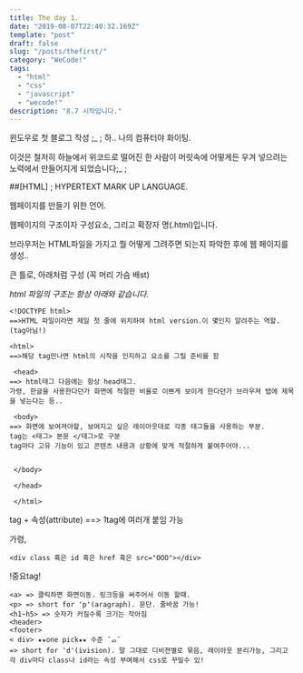 ```yaml
---
title: The day 1.
date: "2019-08-07T22:40:32.169Z"
template: "post"
draft: false
slug: "/posts/thefirst/"
category: "WeCode!"
tags:
  - "html"
  - "css"
  - "javascript"
  - "wecode!"
description: "8.7 시작입니다."
---
```




윈도우로 첫 블로그 작성 ;_ ; 하.. 나의 컴퓨터야 화이팅.

이것은 철저히 하늘에서 위코드로 떨어진 한 사람이 머릿속에 어떻게든 우겨 넣으려는 노력에서 만들어지게 되었습니다;_ ;




##[HTML] ; HYPERTEXT MARK UP LANGUAGE.

웹페이지를 만들기 위한 언어. 

웹페이지의 구조이자 구성요소, 그리고 확장자 명(.html)입니다.

브라우저는 HTML파일을 가지고 뭘 어떻게 그려주면 되는지 파악한 후에 웹 페이지를 생성..

큰 틀로, 아래처럼 구성 (꼭 머리 가슴 배st)

*html 파일의 구조는 항상 아래와 같습니다.*

```
<!DOCTYPE html>
==>HTML 파일이라면 제일 첫 줄에 위치하여 html version.이 몇인지 알려주는 역할.(tag아님!)

<html>
==>해당 tag만나면 html의 시작을 인지하고 요소를 그릴 준비를 함

 <head>
==> html태그 다음에는 항상 head태그.
가령, 한글을 사용한다던가 화면에 적절한 비율로 이쁘게 보이게 한다던가 브라우져 탭에 제목을 넣는다는 등.. 

 <body>
==> 화면에 보여져야할, 보여지고 싶은 레이아웃대로 각종 태그들을 사용하는 부분.
tag는 <태그> 본문 </태그>로 구분
tag마다 고유 기능이 있고 콘텐츠 내용과 상황에 맞게 적절하게 붙여주어야...


 </body>

 </head>

 </html>
```

tag + 속성(attribute) ==> 1tag에 여러개 붙임 가능

가령, 

```
<div class 혹은 id 혹은 href 혹은 src="OOO"></div>
```

!중요tag!
```
<a> => 클릭하면 화면이동. 링크등을 써주어서 이동 할때.
<p> => short for 'p'(aragraph). 문단. 줄바꿈 가능!
<h1~h5> => 숫자가 커질수록 크기는 작아짐
<header>
<footer> 
< div> ★★one pick★★ 수준 ¯ࡇ¯ 
=> short for 'd'(ivision). 말 그대로 디비젼별로 묶음, 레이아웃 분리가능, 그리고 각 div마다 class나 id라는 속성 부여해서 css로 꾸밀수 있!
```





